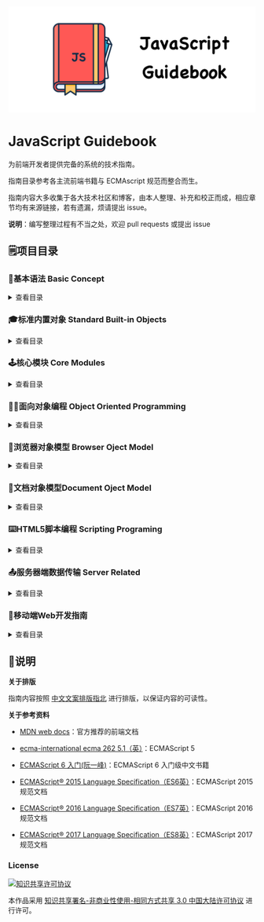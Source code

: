 ![Logo](./images/logo.jpg)

# JavaScript Guidebook

为前端开发者提供完备的系统的技术指南。

指南目录参考各主流前端书籍与 ECMAscript 规范而整合而生。

指南内容大多收集于各大技术社区和博客，由本人整理、补充和校正而成，相应章节均有来源链接，若有遗漏，烦请提出 issue。

**说明**：编写整理过程有不当之处，欢迎 pull requests 或提出 issue


## :spiral_notepad:项目目录

### :beginner:基本语法 Basic Concept

<details>

<summary>查看目录</summary>

- **术语定义**
- **词法语法**
  - [词法语法](basic-concept/lexical-grammar.md)
- **数据类型和值**
  - [数据类型](basic-concept/data-types.md)
- **表达式**
  - **主要表达式**
    - [this 关键字](basic-concept/expression/primaray-expression/this.md)
    - [数组初始化](basic-concept/expression/primaray-expression/array-initializer.md)
    - [字面量引用](basic-concept/expression/primaray-expression/literal.md)
    - [对象初始化](basic-concept/expression/primaray-expression/object-initializer.md)
    - [分组表达式](basic-concept/expression/primaray-expression/the-grouping-operator.md)
    - [属性访问器](basic-concept/expression/primaray-expression/property-accessors.md)
  - [更新表达式](basic-concept/expression/update-expressions.md)
  - **一元运算符**
    - [in](basic-concept/expression/unary-operators/in.md)
    - [instanceof](basic-concept/expression/unary-operators/instanceof.md)
    - [delete](basic-concept/expression/unary-operators/delete.md)
    - [typeof](basic-concept/expression/unary-operators/typeof.md)
    - [void](basic-concept/expression/unary-operators/void.md)
    - [字符串运算符](basic-concept/expression/unary-operators/string-operator.md)
  - [算术运算符](basic-concept/expression/arithmetic-operators.md)
  - [赋值运算符](basic-concept/expression/assignment-operators.md)
  - [按位运算符](basic-concept/expression/bitwise-operators.md)
  - [逗号运算符](basic-concept/expression/comma-operator.md)
  - [比较运算符](basic-concept/expression/comparation-operators.md)
  - [条件运算符](basic-concept/expression/conditional-operators.md)
  - [逻辑运算符](basic-concept/expression/logical-operators.md)
  - [扩展运算符](basic-concept/expression/spread-operator.md)
  - [解构赋值](basic-concept/expression/detructing-assignment.md)
  - [运算符优先级](basic-concept/expression/operators-precedence.md)
- **语句和声明**
  - [块语句](basic-concept/statements-and-declarations/block.md)
  - [声明和变量语句](basic-concept/statements-and-declarations/declarations-and-the-variable-statement.md)
  - [if 语句](basic-concept/statements-and-declarations/the-if-statement.md)
  - **迭代语句**
    - [do-while 语句](basic-concept/statements-and-declarations/iteration-statement/the-do-while-statement.md)
    - [while 语句](basic-concept/statements-and-declarations/iteration-statement/the-while-statement.md)
    - [for 语句](basic-concept/statements-and-declarations/iteration-statement/the-for-statement.md)
    - [for-in 语句](basic-concept/statements-and-declarations/iteration-statement/the-for-in-statement.md)
    - [for-of 语句](basic-concept/statements-and-declarations/iteration-statement/the-for-of-statement.md)
  - [continue 语句](basic-concept/statements-and-declarations/the-continue-statement.md)
  - [break 语句](basic-concept/statements-and-declarations/the-break-statement.md)
  - [return 语句](basic-concept/statements-and-declarations/the-return-statement.md)
  - [switch 语句](basic-concept/statements-and-declarations/the-switch-statement.md)
  - [label 语句](basic-concept/statements-and-declarations/the-label-statement.md)
  - [throw 语句](basic-concept/statements-and-declarations/the-throw-statement.md)
  - [try-catch 语句](basic-concept/statements-and-declarations/the-try-statement.md)

</details>

### 🎓标准内置对象 Standard Built-in Objects

<details>

<summary>查看目录</summary>

- **全局对象**
  - **值属性**
    - [Infinity](standard-built-in-objects/the-global-object/value-properties/infinity.md)
    - [NaN](standard-built-in-objects/the-global-object/value-properties/NaN.md)
    - [undefined](standard-built-in-objects/the-global-object/value-properties/undefined.md)
  - **函数属性**
    - [eval()](standard-built-in-objects/the-global-object/function-properties/eval.md)
    - [isFinite()](standard-built-in-objects/the-global-object/function-properties/isFinite.md)
    - [isNaN()](standard-built-in-objects/the-global-object/function-properties/isNaN.md)
    - [parseFloat()](standard-built-in-objects/the-global-object/function-properties/parseFloat.md)
    - [parseInt()](standard-built-in-objects/the-global-object/function-properties/parseInt.md)
    - [decodeURI()](standard-built-in-objects/the-global-object/function-properties/decodeURI.md)
    - [decodeURIComponent()](standard-built-in-objects/the-global-object/function-properties/decodeURIComponent.md)
    - [encodeURI()](standard-built-in-objects/the-global-object/function-properties/encodeURI.md)
    - [encodeURIComponent()](standard-built-in-objects/the-global-object/function-properties/encodeURIComponent.md)
  - 构造函数
- **基本对象**
  - [Object](standard-built-in-objects/fundamental-objects/object-objects/object-objects.md)
    - 对象类型
    - 对象属性操作
    - 对象属性描述符
  - [Function](standard-built-in-objects/fundamental-objects/function-objects/function-objects.md)
    - 函数属性与方法
    - 作为值的函数
    - 函数的内部属性
  - [Boolean](standard-built-in-objects/fundamental-objects/boolean-objects.md)
  - Symbol
  - [Error](standard-built-in-objects/fundamental-objects/error-objects/error-objects.md)
- **数字和日期**
  - [Date](standard-built-in-objects/numbers-objects/date-objects/date-objects.md)
  - [Math](standard-built-in-objects/numbers-objects/math-objects/math-objects.md)
  - [Number](standard-built-in-objects/numbers-objects/number-objects/number-objects.md)
- **字符处理**
  - [String](standard-built-in-objects/text-processing/string-objects/string-objects.md)
  - [RegExp](standard-built-in-objects/text-processing/regexp-objects/regexp-objects.md)
- **索引集合**
  - [Array](standard-built-in-objects/indexed-collections/array-objects/arry-objects.md)
  - [TypedArrays](standard-built-in-objects/indexed-collections/typed-array-objects/typed-array-objects.md)
- **键值集合**
  - [Map](standard-built-in-objects/keyed-collections/map-objects/map-objects.md)
  - [Set](standard-built-in-objects/keyed-collections/set-objects/set-objects.md)
  - WeakMap
  - [WeakSet](standard-built-in-objects/keyed-collections/weak-set-objects/weal-set-objects.md)
- **结构化数据**
  - [ArrayBuffer](standard-built-in-objects/structured-data/array-buffer-objects/array-buffer-objects.md)
  - DataView
  - [JSON](standard-built-in-objects/structured-data/the-json-object/the-json-object.md)
- **控制抽象对象**
  - Iterator
  - GeneratorFunction
  - Generator
  - Promise
- **反射**
  - Reflect
  - Proxy
  - Module Namespace

</details>

### :joystick:核心模块 Core Modules

<details>

<summary>查看目录</summary>

- **可执行代码和执行上下文**
  - 编译阶段
    - [作用域](core-modules/executable-code-and-execution-contexts/compilation/scope.md)
    - [词法作用域](core-modules/executable-code-and-execution-contexts/compilation/lexical-scope.md)
    - [函数中的作用域](core-modules/executable-code-and-execution-contexts/compilation/scope-from-functions.md)
    - [函数作用域](core-modules/executable-code-and-execution-contexts/compilation/function-as-scopes.md)
    - [块作用域](core-modules/executable-code-and-execution-contexts/compilation/blocks-as-scopes.md)
    - [声明提升](core-modules/executable-code-and-execution-contexts/compilation/hoisting.md)
    - [作用域闭包](core-modules/executable-code-and-execution-contexts/compilation/closures.md)
  - 执行阶段
    - [执行上下文栈](core-modules/executable-code-and-execution-contexts/execution/execution-context-stack.md)
    - [变量对象](core-modules/executable-code-and-execution-contexts/execution/variable-object.md)
    - [作用域链](core-modules/executable-code-and-execution-contexts/execution/scope-chain.md)
    - [this绑定](core-modules/executable-code-and-execution-contexts/execution/this.md)
    - [执行上下文](core-modules/executable-code-and-execution-contexts/execution/execution-context.md)
- **函数**
  - **函数声明**
    - [函数声明式定义](core-modules/ecmascript-function-objects/function-declarations/function-definitions.md)
    - [箭头函数定义](core-modules/ecmascript-function-objects/function-declarations/arrow-function-definitions.md)
    - [方法定义](core-modules/ecmascript-function-objects/function-declarations/method-definitions.md)
  - **函数参数**
      - [函数参数](core-modules/ecmascript-function-objects/function-arguments/function-parameters.md)
      - [默认参数](core-modules/ecmascript-function-objects/function-arguments/default-parameters.md)
      - [剩余参数](core-modules/ecmascript-function-objects/function-arguments/rest-parameters.md)
  - **函数调用**
      - [方法调用模式](core-modules/ecmascript-function-objects/function-calls/method-invocation-pattern.md)
      - [函数调用模式](core-modules/ecmascript-function-objects/function-calls/function-invocation-pattern.md)
      - [构造器调用模式](core-modules/ecmascript-function-objects/function-calls/constructor-invocation-pattern.md)
      - [间接调用模式](core-modules/ecmascript-function-objects/function-calls/apply-invocation-pattern.md)
    - **函数类型**
      - [构造函数](core-modules/ecmascript-function-objects/function-types/structure-function.md)
      - [类构造函数](core-modules/ecmascript-function-objects/function-types/class-structure-function.md)
      - [惰性函数](core-modules/ecmascript-function-objects/function-types/lazy-function.md)
      - [级联函数](core-modules/ecmascript-function-objects/function-types/cascade-function.md)
      - [回调函数](core-modules/ecmascript-function-objects/function-types/callback-function.md)
      - [高阶函数](core-modules/ecmascript-function-objects/function-types/hight-order-function.md)
      - [函数柯里化](core-modules/ecmascript-function-objects/function-types/function-currying.md)
      - [函数节流](core-modules/ecmascript-function-objects/function-types/throttle.md)
      - [函数防抖](core-modules/ecmascript-function-objects/function-types/debounce.md)
- **类**
  - 类的基本语法
  - 类的继承
- **脚本和模块**
  - 脚本
  - 模块

</details>

### :man_factory_worker:面向对象编程 Object Oriented Programming

<details>

<summary>查看目录</summary>

- **创建对象**
  - [工厂模式](object-oriented-programming/object-creation/the-factory-pattern.md)
  - [构造函数模式](object-oriented-programming/object-creation/the-constructor-pattern.md)
  - [原型模式](object-oriented-programming/object-creation/the-prototype-pattern.md)
  - [组合使用构造函数模式和原型模式](object-oriented-programming/object-creation/combination-constructor-and-prototype-pattern.md)
  - [动态原型模式](object-oriented-programming/object-creation/dynamic-prototype-pattern.md)
  - [寄生构造函数模式](object-oriented-programming/object-creation/parastic-constructor-pattern.md)
  - [稳妥构造函数模式](object-oriented-programming/object-creation/durable-constructor-pattern.md)
- **继承**
  - [原型链](object-oriented-programming/inheritance/prototype-chaining.md)
  - [借用构造函数](object-oriented-programming/inheritance/constructor-stealing.md)
  - [组合继承](object-oriented-programming/inheritance/combination-inheritance.md)
  - [原型式继承](object-oriented-programming/inheritance/prototypal-inheritance.md)
  - [寄生式继承](object-oriented-programming/inheritance/parasitic-inheritance.md)
  - [寄生组合式继承](object-oriented-programming/inheritance/parastic-combination-inheritance.md)

</details>

### :office:浏览器对象模型 Browser Oject Model

<details>

<summary>查看目录</summary>

- [**Window对象**](browser-object-model/the-window-object/the-window-object.md)
  - 定时器
    - [setInterval](browser-object-model/the-window-object/timers/setInterval.md)
    - [setTimeout](browser-object-model/the-window-object/timers/setTimeout.md)
    - [定时器运行机制](browser-object-model/the-window-object/timers/timers.md)
  - 系统对话框
    - [alert](browser-object-model/the-window-object/system-dialogs/alert.md)
    - [confirm](browser-object-model/the-window-object/system-dialogs/confirm.md)
    - [prompt](browser-object-model/the-window-object/system-dialogs/prompt.md)
  - 视窗尺寸位置
    - [Window视图属性](browser-object-model/the-window-object/window-position/window-view-properties.md)
    - [Screen视图属性](browser-object-model/the-window-object/window-position/screen-view-properties.md)
    - [文档视图和元素视图](browser-object-model/the-window-object/window-position/document-view-and-element-view.md)
    - [元素视图属性](browser-object-model/the-window-object/window-position/element-view-properties.md)
    - [鼠标位置](browser-object-model/the-window-object/window-position/mouse-position.md)
- **Location对象**
  - [Location对象的属性](browser-object-model/the-location-object/the-location-object-properties.md)
  - [Location对象的方法](browser-object-model/the-location-object/the-location-object-methods.md)
- **History对象**
  - [History对象的属性](browser-object-model/the-history-object/the-history-object-properties.md)
  - [History对象的方法](browser-object-model/the-history-object/the-history-object-methods.md)
- **Screen对象**
  - [Screen对象的属性](browser-object-model/the-screen-object/the-screen-object-properties.md)
  - [Screen对象的方法](browser-object-model/the-screen-object/the-screen-object-methods.md)
- **Navigator对象**
  - [Navigator对象的属性](browser-object-model/the-navigator-object/the-navigator-object-properties.md)
  - [Navigator对象的方法](browser-object-model/the-navigator-object/the-navigator-object-methods.md)
- **其他WebAPI**
  - [File对象](browser-object-model/the-other-api/the-file-object.md)
  - [FileList对象](browser-object-model/the-other-api/the-file-list-object.md)
  - [FileReader对象](browser-object-model/the-other-api/the-file-reader-object.md)
  - [FileReaderSync对象](browser-object-model/the-other-api/the-file-sync-object.md)
  - [FormData对象](browser-object-model/the-other-api/the-file-data-object.md)
  - [ProgressEvent对象](browser-object-model/the-other-api/the-progress-event-object.md)
  - [Blob对象](browser-object-model/the-other-api/the-blob-object.md)
  - [URL对象](browser-object-model/the-other-api/the-url-object.md)
  - [Position对象](browser-object-model/the-other-api/the-position-object.md)
- **浏览器缓存**
  - [浏览器缓存机制](browser-object-model/browser-cache/web-cache.md)
  - [HTTP缓存](browser-object-model/browser-cache/http-cache.md)
  - [Cookie](browser-object-model/browser-cache/cookie.md)
  - [WebStorage](browser-object-model/browser-cache/web-storage.md)
- **客户端检测**
  - [客户端检测](browser-object-model/client-detection/client-detection.md)
- **浏览器工作原理**
  - [整体工作流程](browser-object-model/browser-working-principle/overall-workflow.md)
  - [渲染引擎](browser-object-model/browser-working-principle/the-rendering-engine.md)
  - [解析过程](browser-object-model/browser-working-principle/parsing.md)
  - [渲染树构建](browser-object-model/browser-working-principle/render-tree-construction.md)
  - [布局](browser-object-model/browser-working-principle/layout.md)
  - [绘制](browser-object-model/browser-working-principle/painting.md)
  - [回流和重绘](browser-object-model/browser-working-principle/reflow-and-repaint.md)
  - [动态变化和渲染引擎的线](browser-object-model/browser-working-principle/dynamic-changes-and-rendering-engine-threads.md)
  - [CSS2可视模型](browser-object-model/browser-working-principle/css2-visual-module.md)
  - [渲染层合并](browser-object-model/browser-working-principle/composite.md)

</details>

### :page_facing_up:文档对象模型Document Oject Model

<details>

<summary>查看目录</summary>

- **文档对象模型**
  - [DOM](document-object-model/dom.md)
  - [DOM API](document-object-model/dom-api.md)
- **节点层次**
  - [节点层次](document-object-model/hierarchy-of-nodes/hierarchy-of-nodes.md)
  - [Node类型](document-object-model/hierarchy-of-nodes/the-node-type.md)
  - [Document类型](document-object-model/hierarchy-of-nodes/the-document-type.md)
  - [Element类型](document-object-model/hierarchy-of-nodes/the-element-type.md)
- **节点访问**
  - [节点访问](document-object-model/nodes-access/nodes-access.md)
  - [节点关系](document-object-model/nodes-access/node-relation.md)
  - [元素遍历](document-object-model/nodes-access/element-traversal.md)
  - [动态集合](document-object-model/nodes-access/dynamic-collection.md)
- **节点操作**
  - [节点创建](document-object-model/nodes-operate/nodes-create.md)
  - [节点操作](document-object-model/nodes-operate/nodes-operate/README.md)
- **脚本化CSS**
  - [查询样式](document-object-model/scripting-css/accessing-element-styles.md)
  - [操作样式](document-object-model/scripting-css/working-with-style-sheets.md)
- **DOM事件流**
  - [事件流](document-object-model/events/event-flow.md)
  - [事件处理程序](document-object-model/events/event-handlers-or-listener.md)
  - [事件对象](document-object-model/events/the-event-object.md)
  - 事件类型
    - [用户界面事件](document-object-model/events/event-types/ui-events.md)
    - [鼠标与滚轮事件](document-object-model/events/event-types/the-mouse-and-dom-mouse-scroll-events)
    - [键盘与文本事件](document-object-model/events/event-types/the-keyboard-and-text-events.md)
  - [事件委托](document-object-model/events/event-delegation.md)

</details>

### :keyboard:HTML5脚本编程 Scripting Programing

<details>

 <summary>查看目录</summary>

- **语义化**
  - [HTML5表单](html5-scripting-programing/semantics/form-inprovements.md)
  - [HTML5新语义元素](html5-scripting-programing/semantics/new-semantic-elements.md)
- **离线与存储**
  - [Service Worker](html5-scripting-programing/offline-and-storage/service-worker.md)
  - 本地存储
    - [Cookie](html5-scripting-programing/browser-cache/cookie.md)
    - [WebStorage](html5-scripting-programing/browser-cache/web-storage.md)
    - [IndexedDB](html5-scripting-programing/offline-and-storage/indexedDB.md)
  - [本地文件应用](html5-scripting-programing/offline-and-storage/local-files-application.md)
- **通信**
  - PostMessage
  - XMLHttpRequestLevel2
  - Server Sent Event
  - WebSocket
  - WebRTC
- **多媒体**
  - 音频
  - 视频
- **图形特效**
  - [Canvas](html5-scripting-programing/multimedia/canvas/README.md)
  - SVG
  - WebGL
- **性能与集成**
  - WebWorkers
  - 拖放API
  - 动画渲染
  - 全屏API
  - 焦点API
- **设备访问**
  - [地理定位](html5-scripting-programing/device-access/geolocation.md)
  - 触控事件
  - [摄录设备](html5-scripting-programing/device-access/camera.md)
  - 摇感装置

</details>

### :outbox_tray:服务器端数据传输 Server Related

<details>

 <summary>查看目录</summary>

- HTTP
  - [HTTP协议](server-related/http/hyper-text-transfer-protocol.md)
  - [HTTP状态码](server-related/http/status-code.md)
- AJAX(XHR)
- Fetch

</details>

### 📱移动端Web开发指南

<details>

<summary>查看目录</summary>

- 页面布局
  - [移动端视口](mobile-web-development/layout/viewport.md)
  - [布局形式](mobile-web-development/layout/adaptation.md)
  - 媒体查询
  - 设备适配
  - 页面适配
- 移动设备WebAPI
  - 视频（Video）
  - 音频
  - 媒体流
  - Web Speech
  - Web Audio API
  - 地理定位
  - 陀螺仪
  - 设备震动
  - 电池状态
  - 环境光
  - 网络信息
  - 平台JSSDK
- touch事件

</details>

## :pushpin:说明

**关于排版**

指南内容按照 [中文文案排版指北](http://mazhuang.org/wiki/chinese-copywriting-guidelines/) 进行排版，以保证内容的可读性。

**关于参考资料**

- [MDN web docs](https://developer.mozilla.org/en-US/docs/Web/JavaScript)：官方推荐的前端文档

- [ecma-international ecma 262 5.1（英）](http://www.ecma-international.org/ecma-262/5.1/index.html)：ECMAScript 5

- [ECMAScript 6 入门(阮一峰)](http://es6.ruanyifeng.com/)：ECMAScript 6 入门级中文书籍
- [ECMAScript® 2015 Language Specification（ES6英）](http://www.ecma-international.org/ecma-262/6.0/)：ECMAScript 2015 规范文档
- [ECMAScript® 2016 Language Specification（ES7英）](http://www.ecma-international.org/ecma-262/7.0/index.html)：ECMAScript 2016 规范文档
- [ECMAScript® 2017 Language Specification（ES8英）](http://www.ecma-international.org/ecma-262/8.0/index.html)：ECMAScript 2017 规范文档

### License

<a rel="license" href="http://creativecommons.org/licenses/by-nc-sa/3.0/cn/"><img alt="知识共享许可协议" style="border-width:0" src="https://camo.githubusercontent.com/0e75e86523f89adbaa859739fae1d7adc49d2638/68747470733a2f2f692e6372656174697665636f6d6d6f6e732e6f72672f6c2f62792d6e632d73612f332e302f636e2f38387833312e706e67" /></a>

本作品采用 <a rel="license" href="http://creativecommons.org/licenses/by-nc-sa/3.0/cn/">知识共享署名-非商业性使用-相同方式共享 3.0 中国大陆许可协议</a> 进行许可。